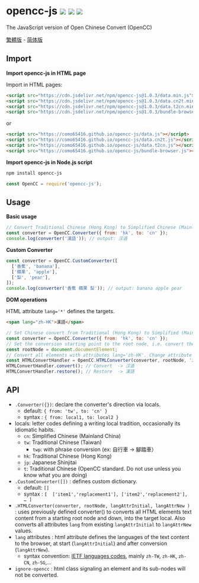 # opencc-js [![](https://badge.fury.io/js/opencc-js.svg)](https://www.npmjs.com/package/opencc-js) [![](https://github.com/nk2028/opencc-js/workflows/Test/badge.svg)](https://github.com/nk2028/opencc-js/actions?query=workflow%3ATest) [![](https://data.jsdelivr.com/v1/package/npm/opencc-js/badge)](https://www.jsdelivr.com/package/npm/opencc-js)

The JavaScript version of Open Chinese Convert (OpenCC)

[繁體版](README-zh-TW.md) - [简体版](README-zh-CN.md)

## Import

**Import opencc-js in HTML page**

Import in HTML pages:

```html
<script src="https://cdn.jsdelivr.net/npm/opencc-js@1.0.3/data.min.js"></script>          <!-- Required -->
<script src="https://cdn.jsdelivr.net/npm/opencc-js@1.0.3/data.cn2t.min.js"></script>     <!-- For Simplified to Traditional -->
<script src="https://cdn.jsdelivr.net/npm/opencc-js@1.0.3/data.t2cn.min.js"></script>     <!-- For Traditional Chinese to Simplified Chinese -->
<script src="https://cdn.jsdelivr.net/npm/opencc-js@1.0.3/bundle-browser.min.js"></script><!-- Required -->
```

or

```html
<script src="https://como65416.github.io/opencc-js/data.js"></script>          <!-- Required -->
<script src="https://como65416.github.io/opencc-js/data.cn2t.js"></script>     <!-- For Simplified to Traditional -->
<script src="https://como65416.github.io/opencc-js/data.t2cn.js"></script>     <!-- For Traditional Chinese to Simplified Chinese -->
<script src="https://como65416.github.io/opencc-js/bundle-browser.js"></script>    <!-- Required -->
```

**Import opencc-js in Node.js script**

```sh
npm install opencc-js
```

```javascript
const OpenCC = require('opencc-js');
```

## Usage

**Basic usage**

```javascript
// Convert Traditional Chinese (Hong Kong) to Simplified Chinese (Mainland China)
const converter = OpenCC.Converter({ from: 'hk', to: 'cn' });
console.log(converter('漢語')); // output: 汉语
```

**Custom Converter**

```javascript
const converter = OpenCC.CustomConverter([
  ['香蕉', 'banana'],
  ['蘋果', 'apple'],
  ['梨', 'pear'],
]);
console.log(converter('香蕉 蘋果 梨')); // output: banana apple pear
```

**DOM operations**

HTML attribute `lang='*'` defines the targets.

```html
<span lang="zh-HK">漢語</span>
```

```javascript
// Set Chinese convert from Traditional (Hong Kong) to Simplified (Mainland China)
const converter = OpenCC.Converter({ from: 'hk', to: 'cn' });
// Set the conversion starting point to the root node, i.e. convert the whole page
const rootNode = document.documentElement;
// Convert all elements with attributes lang='zh-HK'. Change attribute value to lang='zh-CN'
const HTMLConvertHandler = OpenCC.HTMLConverter(converter, rootNode, 'zh-HK', 'zh-CN');
HTMLConvertHandler.convert(); // Convert  -> 汉语
HTMLConvertHandler.restore(); // Restore  -> 漢語
```

## API
* `.Converter({})`: declare the converter's direction via locals.
  * default: `{ from: 'tw', to: 'cn' }`
  * syntax : `{ from: local1, to: local2 }`
* locals: letter codes defining a writing local tradition, occasionally its idiomatic habits.
  * `cn`: Simplified Chinese (Mainland China)
  * `tw`: Traditional Chinese (Taiwan)
    * `twp`: with phrase conversion (ex: 自行車 -> 腳踏車）
  * `hk`: Traditional Chinese (Hong Kong)
  * `jp`: Japanese Shinjitai
  * `t`: Traditional Chinese (OpenCC standard. Do not use unless you know what you are doing)
* `.CustomConverter([])` : defines custom dictionary.
  * default: `[]`
  * syntax : `[  ['item1','replacement1'], ['item2','replacement2'], … ]`
* `.HTMLConverter(converter, rootNode, langAttrInitial, langAttrNew )` : uses previously defined converter() to converts all HTML elements text content from a starting root node and down, into the target local. Also converts all attributes `lang` from existing `langAttrInitial` to `langAttrNew` values.
* `lang` attributes : html attribute defines the languages of the text content to the browser, at start (`langAttrInitial`) and after conversion (`langAttrNew`).
  * syntax convention: [IETF languages codes](https://www.w3.org/International/articles/bcp47/#macro), mainly `zh-TW`, `zh-HK`, `zh-CN`, `zh-SG`,…
* `ignore-opencc` : html class signaling an element and its sub-nodes will not be converted.
